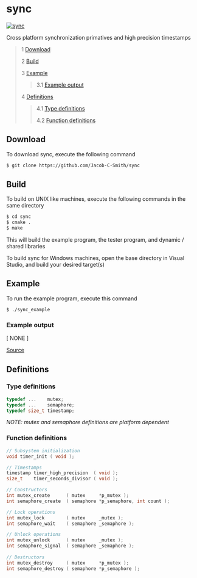 # sync
[![sync](https://github.com/Jacob-C-Smith/sync/actions/workflows/cmake.yml/badge.svg)](https://github.com/Jacob-C-Smith/sync/actions/workflows/cmake.yml)

 Cross platform synchronization primatives and high precision timestamps

 > 1 [Download](#download)
 >
 > 2 [Build](#build)
 >
 > 3 [Example](#example)
 >
 >> 3.1 [Example output](#example-output)
 >
 > 4 [Definitions](#definitions)
 >
 >> 4.1 [Type definitions](#type-definitions)
 >>
 >> 4.2 [Function definitions](#function-definitions)

 ## Download
 To download sync, execute the following command
 ```bash
 $ git clone https://github.com/Jacob-C-Smith/sync
 ```
 ## Build
 To build on UNIX like machines, execute the following commands in the same directory
 ```bash
 $ cd sync
 $ cmake .
 $ make
 ```
  This will build the example program, the tester program, and dynamic / shared libraries

  To build sync for Windows machines, open the base directory in Visual Studio, and build your desired target(s)
 ## Example
 To run the example program, execute this command
 ```
 $ ./sync_example
 ```
 ### Example output
 [ NONE ]

 [Source](main.c) 
 ## Definitions
 ### Type definitions
 ```c
 typedef ...    mutex;
 typedef ...    semaphore;
 typedef size_t timestamp;
 ```
 *NOTE: mutex and semaphore definitions are platform dependent*
 ### Function definitions
 ```c 
 // Subsystem initialization
 void timer_init ( void );
 
 // Timestamps
 timestamp timer_high_precision  ( void );
 size_t    timer_seconds_divisor ( void );
 
 // Constructors
 int mutex_create      ( mutex     *p_mutex );
 int semaphore_create  ( semaphore *p_semaphore, int count );
 
 // Lock operations
 int mutex_lock        ( mutex     _mutex );
 int semaphore_wait    ( semaphore _semaphore );
 
 // Unlock operations
 int mutex_unlock      ( mutex     _mutex );
 int semaphore_signal  ( semaphore _semaphore );
  
 // Destructors
 int mutex_destroy     ( mutex     *p_mutex );
 int semaphore_destroy ( semaphore *p_semaphore );
 ```